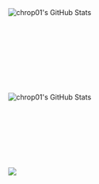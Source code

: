 

<img align="left" alt="chrop01's GitHub Stats" src="https://github-readme-stats.vercel.app/api?username=chrop01&show_icons=true&theme=tokyonight&hide_border=true" class="center"/>
<br>
<br>
<br>
<br>
<br>
<br>
<br>
<br>
<br>
<br>
<img align="left" alt="chrop01's GitHub Stats" src="https://github-readme-stats.vercel.app/api/top-langs/?username=chrop01&layout=compact&theme=tokyonight&hide_border=true" class="center"/>
<br>
<br>
<br>
<br>
<br>
<br>
<br>
<br>
<p>
  <a href="https://at.linkedin.com/in/christoph-oprawill-16328219b"><img src="https://img.shields.io/badge/LinkedIn-0077B5?style=for-the-badge&logo=linkedin&logoColor=white"></a> 
</p>